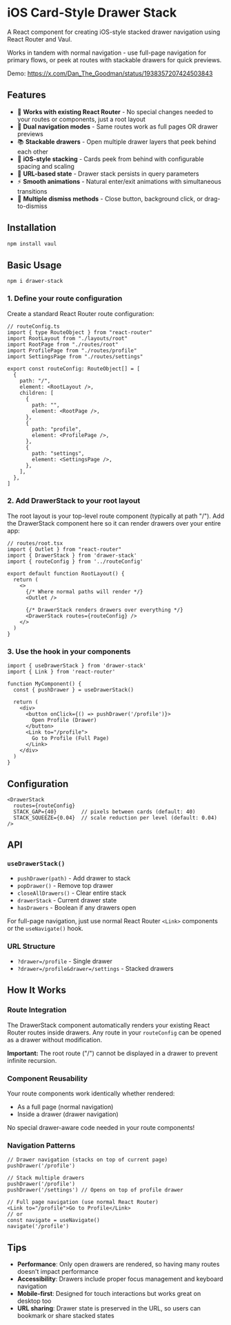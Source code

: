 # iOS Card-Style Drawer Stack

A React component for creating iOS-style stacked drawer navigation using React Router and Vaul.

Works in tandem with normal navigation - use full-page navigation for primary flows, or peek at routes with stackable drawers for quick previews.

Demo: https://x.com/Dan_The_Goodman/status/1938357207424503843

## Features

- 🔗 **Works with existing React Router** - No special changes needed to your routes or components, just a root layout
- 🚀 **Dual navigation modes** - Same routes work as full pages OR drawer previews
- 📚 **Stackable drawers** - Open multiple drawer layers that peek behind each other
- 🎨 **iOS-style stacking** - Cards peek from behind with configurable spacing and scaling
- 🔗 **URL-based state** - Drawer stack persists in query parameters
- ⚡ **Smooth animations** - Natural enter/exit animations with simultaneous transitions
- 📱 **Multiple dismiss methods** - Close button, background click, or drag-to-dismiss

## Installation

```bash
npm install vaul
```

## Basic Usage

```
npm i drawer-stack
```

### 1. Define your route configuration

Create a standard React Router route configuration:

```tsx
// routeConfig.ts
import { type RouteObject } from "react-router"
import RootLayout from "./layouts/root"
import RootPage from "./routes/root"
import ProfilePage from "./routes/profile"
import SettingsPage from "./routes/settings"

export const routeConfig: RouteObject[] = [
  {
    path: "/",
    element: <RootLayout />,
    children: [
      {
        path: "",
        element: <RootPage />,
      },
      {
        path: "profile",
        element: <ProfilePage />,
      },
      {
        path: "settings",
        element: <SettingsPage />,
      },
    ],
  },
]
```

### 2. Add DrawerStack to your root layout

The root layout is your top-level route component (typically at path "/"). Add the DrawerStack component here so it can render drawers over your entire app:

```tsx
// routes/root.tsx
import { Outlet } from "react-router"
import { DrawerStack } from 'drawer-stack'
import { routeConfig } from '../routeConfig'

export default function RootLayout() {
  return (
    <>
      {/* Where normal paths will render */}
      <Outlet />

      {/* DrawerStack renders drawers over everything */}
      <DrawerStack routes={routeConfig} />
    </>
  )
}
```

### 3. Use the hook in your components

```tsx
import { useDrawerStack } from 'drawer-stack'
import { Link } from 'react-router'

function MyComponent() {
  const { pushDrawer } = useDrawerStack()

  return (
    <div>
      <button onClick={() => pushDrawer('/profile')}>
        Open Profile (Drawer)
      </button>
      <Link to="/profile">
        Go to Profile (Full Page)
      </Link>
    </div>
  )
}
```

## Configuration

```tsx
<DrawerStack
  routes={routeConfig}
  STACK_GAP={40}        // pixels between cards (default: 40)
  STACK_SQUEEZE={0.04}  // scale reduction per level (default: 0.04)
/>
```

## API

### `useDrawerStack()`

- `pushDrawer(path)` - Add drawer to stack
- `popDrawer()` - Remove top drawer
- `closeAllDrawers()` - Clear entire stack
- `drawerStack` - Current drawer state
- `hasDrawers` - Boolean if any drawers open

For full-page navigation, just use normal React Router `<Link>` components or the `useNavigate()` hook.

### URL Structure

- `?drawer=/profile` - Single drawer
- `?drawer=/profile&drawer=/settings` - Stacked drawers

## How It Works

### Route Integration

The DrawerStack component automatically renders your existing React Router routes inside drawers. Any route in your `routeConfig` can be opened as a drawer without modification.

**Important:** The root route ("/") cannot be displayed in a drawer to prevent infinite recursion.

### Component Reusability

Your route components work identically whether rendered:
- As a full page (normal navigation)
- Inside a drawer (drawer navigation)

No special drawer-aware code needed in your route components!

### Navigation Patterns

```tsx
// Drawer navigation (stacks on top of current page)
pushDrawer('/profile')

// Stack multiple drawers
pushDrawer('/profile')
pushDrawer('/settings') // Opens on top of profile drawer

// Full page navigation (use normal React Router)
<Link to="/profile">Go to Profile</Link>
// or
const navigate = useNavigate()
navigate('/profile')
```

## Tips

- **Performance**: Only open drawers are rendered, so having many routes doesn't impact performance
- **Accessibility**: Drawers include proper focus management and keyboard navigation
- **Mobile-first**: Designed for touch interactions but works great on desktop too
- **URL sharing**: Drawer state is preserved in the URL, so users can bookmark or share stacked states 
